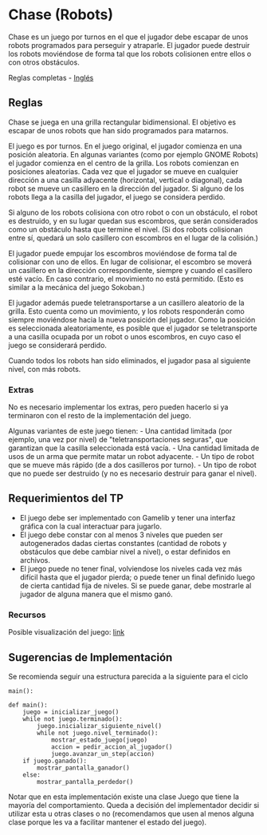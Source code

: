 # Chase (Robots)
Chase es un juego por turnos en el que el jugador debe escapar de unos robots programados para perseguir y atraparle. El jugador puede destruir los robots moviéndose de forma tal que los robots colisionen entre ellos o con otros obstáculos.

Reglas completas - [Inglés](https://www.youtube.com/watch?v=K7L55s9sf4k)

## Reglas
Chase se juega en una grilla rectangular bidimensional. El objetivo es escapar de unos robots que han sido programados para matarnos.

El juego es por turnos. En el juego original, el jugador comienza en una posición aleatoria. En algunas variantes (como por ejemplo GNOME Robots) el jugador comienza en el centro de la grilla. Los robots comienzan en posiciones aleatorias. Cada vez que el jugador se mueve en cualquier dirección a una casilla adyacente (horizontal, vertical o diagonal), cada robot se mueve un casillero en la dirección del jugador. Si alguno de los robots llega a la casilla del jugador, el juego se considera perdido.

Si alguno de los robots colisiona con otro robot o con un obstáculo, el robot es destruido, y en su lugar quedan sus escombros, que serán considerados como un obstáculo hasta que termine el nivel. (Si dos robots colisionan entre sí, quedará un solo casillero con escombros en el lugar de la colisión.)

El jugador puede empujar los escombros moviéndose de forma tal de colisionar con uno de ellos. En lugar de colisionar, el escombro se moverá un casillero en la dirección correspondiente, siempre y cuando el casillero esté vacío. En caso contrario, el movimiento no está permitido. (Esto es similar a la mecánica del juego Sokoban.)

El jugador además puede teletransportarse a un casillero aleatorio de la grilla. Esto cuenta como un movimiento, y los robots responderán como siempre moviéndose hacia la nueva posición del jugador. Como la posición es seleccionada aleatoriamente, es posible que el jugador se teletransporte a una casilla ocupada por un robot o unos escombros, en cuyo caso el juego se considerará perdido.

Cuando todos los robots han sido eliminados, el jugador pasa al siguiente nivel, con más robots.

### Extras
No es necesario implementar los extras, pero pueden hacerlo si ya terminaron con el resto de la implementación del juego.

Algunas variantes de este juego tienen: - Una cantidad limitada (por ejemplo, una vez por nivel) de "teletransportaciones seguras", que garantizan que la casilla seleccionada está vacía. - Una cantidad limitada de usos de un arma que permite matar un robot adyacente. - Un tipo de robot que se mueve más rápido (de a dos casilleros por turno). - Un tipo de robot que no puede ser destruido (y no es necesario destruir para ganar el nivel).

## Requerimientos del TP
* El juego debe ser implementado con Gamelib y tener una interfaz gráfica con la cual interactuar para jugarlo.
* El juego debe constar con al menos 3 niveles que pueden ser autogenerados dadas ciertas constantes (cantidad de robots y obstáculos que debe cambiar nivel a nivel), o estar definidos en archivos.
* El juego puede no tener final, volviendose los niveles cada vez más difícil hasta que el jugador pierda; o puede tener un final definido luego de cierta cantidad fija de niveles. Si se puede ganar, debe mostrarle al jugador de alguna manera que el mismo ganó.

### Recursos
Posible visualización del juego: [link](https://en.wikipedia.org/wiki/Chase_(video_game)#/media/File:Robots_graphic_screenshot.png)

## Sugerencias de Implementación
Se recomienda seguir una estructura parecida a la siguiente para el ciclo 
```
main():
```
```
def main():
    juego = inicializar_juego()
    while not juego.terminado():
        juego.inicializar_siguiente_nivel()
        while not juego.nivel_terminado():
            mostrar_estado_juego(juego)
            accion = pedir_accion_al_jugador()
            juego.avanzar_un_step(accion)
    if juego.ganado():
        mostrar_pantalla_ganador()
    else:
        mostrar_pantalla_perdedor()
```
Notar que en esta implementación existe una clase Juego que tiene la mayoría del comportamiento. Queda a decisión del implementador decidir si utilizar esta u otras clases o no (recomendamos que usen al menos alguna clase porque les va a facilitar mantener el estado del juego).